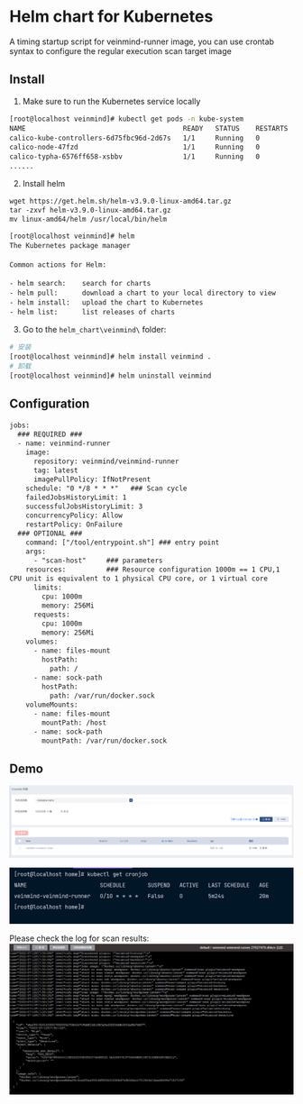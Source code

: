 # Helm chart for Kubernetes

A timing startup script for veinmind-runner image, you can use crontab syntax to configure the regular execution scan target image
## Install 
1. Make sure to run the Kubernetes service locally
```bash
[root@localhost veinmind]# kubectl get pods -n kube-system
NAME                                       READY   STATUS    RESTARTS   AGE
calico-kube-controllers-6d75fbc96d-2d67s   1/1     Running   0          48m
calico-node-47fzd                          1/1     Running   0          48m
calico-typha-6576ff658-xsbbv               1/1     Running   0          48m
......
```
2. Install helm
```
wget https://get.helm.sh/helm-v3.9.0-linux-amd64.tar.gz
tar -zxvf helm-v3.9.0-linux-amd64.tar.gz
mv linux-amd64/helm /usr/local/bin/helm
```

```bash
[root@localhost veinmind]# helm
The Kubernetes package manager

Common actions for Helm:

- helm search:    search for charts
- helm pull:      download a chart to your local directory to view
- helm install:   upload the chart to Kubernetes
- helm list:      list releases of charts
```

3. Go to the `helm_chart\veinmind\` folder:
```bash
# 安装
[root@localhost veinmind]# helm install veinmind .
# 卸载
[root@localhost veinmind]# helm uninstall veinmind
```

## Configuration
```ymal
jobs:
  ### REQUIRED ###
  - name: veinmind-runner
    image:
      repository: veinmind/veinmind-runner
      tag: latest
      imagePullPolicy: IfNotPresent
    schedule: "0 */8 * * *"   ### Scan cycle
    failedJobsHistoryLimit: 1
    successfulJobsHistoryLimit: 3
    concurrencyPolicy: Allow
    restartPolicy: OnFailure
  ### OPTIONAL ###
    command: ["/tool/entrypoint.sh"] ### entry point
    args:
      - "scan-host"     ### parameters
    resources:          ### Resource configuration 1000m == 1 CPU,1 CPU unit is equivalent to 1 physical CPU core, or 1 virtual core
      limits:
        cpu: 1000m
        memory: 256Mi
      requests:
        cpu: 1000m
        memory: 256Mi
    volumes:
      - name: files-mount
        hostPath:
          path: /
      - name: sock-path
        hostPath:
          path: /var/run/docker.sock
    volumeMounts:
      - name: files-mount
        mountPath: /host
      - name: sock-path
        mountPath: /var/run/docker.sock
```

## Demo
![img.png](img/KuboardView.png)

![img.png](img/kubctl.png)

Please check the log for scan results:
![img.png](img/logs.png)